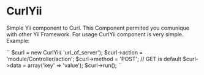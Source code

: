 # CurlYii
Simple Yii component to Curl. This Component permited you comunique with other Yii Framework.
For usage CurlYii component is very simple. Example:

``
$curl 			= new CurlYii( 'url_of_server');
$curl->action 	= 'module/Controller/action';
$curl->method 	= 'POST'; // GET is default
$curl->data 		= array('key' => 'value');
$curl->run();
´´
